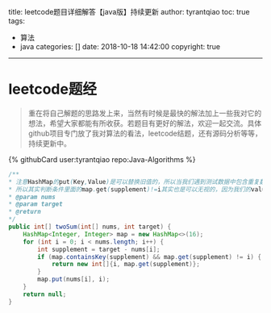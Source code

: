 title: leetcode题目详细解答【java版】持续更新
author: tyrantqiao
toc: true
tags:
  - 算法
  - java
categories: []
date: 2018-10-18 14:42:00
copyright: true
---

# leetcode题经

> 重在将自己解题的思路发上来，当然有时候是最快的解法加上一些我对它的想法，希望大家都能有所收获。若题目有更好的解法，欢迎一起交流。具体github项目专门放了我对算法的看法，leetcode结题，还有源码分析等等，持续更新中。

{% githubCard user:tyrantqiao repo:Java-Algorithms %}

``` java
/**
* 注意HashMap的put(Key,Value)是可以替换旧值的，所以当我们遇到测试数据中包含重复数值时可以无视它。
* 所以其实判断条件里面的map.get(supplement)!=i其实也是可以无视的，因为我们的value已经更新为后面的值了
* @param nums
* @param target
* @return
*/
public int[] twoSum(int[] nums, int target) {
	HashMap<Integer, Integer> map = new HashMap<>(16);
	for (int i = 0; i < nums.length; i++) {
		int supplement = target - nums[i];
		if (map.containsKey(supplement) && map.get(supplement) != i) {
			return new int[]{i, map.get(supplement)};
		}
		map.put(nums[i], i);
	}
	return null;
}
```